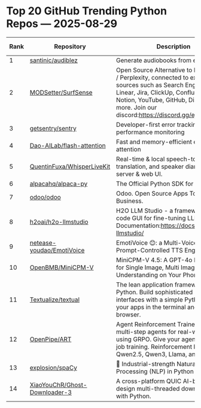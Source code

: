 # Top 20 GitHub Trending Python Repos — 2025-08-29

| Rank | Repository | Description | Stars Today |
|------|------------|-------------|-------------|
| 1 | [santinic/audiblez](https://github.com/santinic/audiblez) | Generate audiobooks from e-books | 474 |
| 2 | [MODSetter/SurfSense](https://github.com/MODSetter/SurfSense) | Open Source Alternative to NotebookLM / Perplexity, connected to external sources such as Search Engines, Slack, Linear, Jira, ClickUp, Confluence, Notion, YouTube, GitHub, Discord and more. Join our discord:https://discord.gg/ejRNvftDp9 | 101 |
| 3 | [getsentry/sentry](https://github.com/getsentry/sentry) | Developer-first error tracking and performance monitoring | 9 |
| 4 | [Dao-AILab/flash-attention](https://github.com/Dao-AILab/flash-attention) | Fast and memory-efficient exact attention | 44 |
| 5 | [QuentinFuxa/WhisperLiveKit](https://github.com/QuentinFuxa/WhisperLiveKit) | Real-time & local speech-to-text, translation, and speaker diarization. With server & web UI. | 640 |
| 6 | [alpacahq/alpaca-py](https://github.com/alpacahq/alpaca-py) | The Official Python SDK for Alpaca API | 6 |
| 7 | [odoo/odoo](https://github.com/odoo/odoo) | Odoo. Open Source Apps To Grow Your Business. | 28 |
| 8 | [h2oai/h2o-llmstudio](https://github.com/h2oai/h2o-llmstudio) | H2O LLM Studio - a framework and no-code GUI for fine-tuning LLMs. Documentation:https://docs.h2o.ai/h2o-llmstudio/ | 47 |
| 9 | [netease-youdao/EmotiVoice](https://github.com/netease-youdao/EmotiVoice) | EmotiVoice 😊: a Multi-Voice and Prompt-Controlled TTS Engine | 17 |
| 10 | [OpenBMB/MiniCPM-V](https://github.com/OpenBMB/MiniCPM-V) | MiniCPM-V 4.5: A GPT-4o Level MLLM for Single Image, Multi Image and Video Understanding on Your Phone | 75 |
| 11 | [Textualize/textual](https://github.com/Textualize/textual) | The lean application framework for Python. Build sophisticated user interfaces with a simple Python API. Run your apps in the terminal and a web browser. | 23 |
| 12 | [OpenPipe/ART](https://github.com/OpenPipe/ART) | Agent Reinforcement Trainer: train multi-step agents for real-world tasks using GRPO. Give your agents on-the-job training. Reinforcement learning for Qwen2.5, Qwen3, Llama, and more! | 225 |
| 13 | [explosion/spaCy](https://github.com/explosion/spaCy) | 💫 Industrial-strength Natural Language Processing (NLP) in Python | 22 |
| 14 | [XiaoYouChR/Ghost-Downloader-3](https://github.com/XiaoYouChR/Ghost-Downloader-3) | A cross-platform QUIC AI-boost fluent-design multi-threaded downloader built with Python. | 44 |
